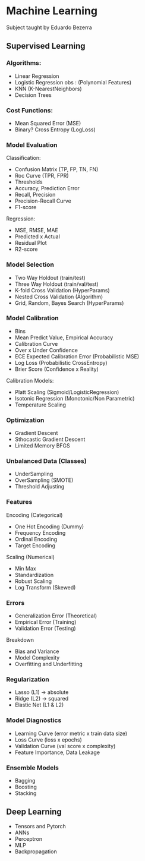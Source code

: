 # Machine Learning
Subject taught by Eduardo Bezerra

## Supervised Learning

### Algorithms:
- Linear Regression
- Logistic Regression
obs : (Polynomial Features)
- KNN (K-NearestNeighbors)
- Decision Trees

### Cost Functions:
- Mean Squared Error (MSE)
- Binary? Cross Entropy (LogLoss)

### Model Evaluation
Classification:
- Confusion Matrix (TP, FP, TN, FN)
- Roc Curve (TPR, FPR)
- Thresholds
- Accuracy, Prediction Error
- Recall, Precision
- Precision-Recall Curve
- F1-score

Regression:
- MSE, RMSE, MAE
- Predicted x Actual
- Residual Plot
- R2-score

### Model Selection
- Two Way Holdout (train/test)
- Three Way Holdout (train/val/test)
- K-fold Cross Validation (HyperParams)
- Nested Cross Validation (Algorithm)
- Grid, Random, Bayes Search (HyperParams)

### Model Calibration
- Bins
- Mean Predict Value, Empirical Accuracy
- Calibration Curve
- Over x Under Confidence
- ECE Expected Calibration Error (Probabilistic MSE)
- Log Loss (Probabilistic CrossEntropy)
- Brier Score (Confidence x Reality)

Calibration Models:
- Platt Scaling (Sigmoid/LogisticRegression)
- Isotonic Regression (Monotonic/Non Parametric)
- Temperature Scaling

### Optimization
- Gradient Descent
- Sthocastic Gradient Descent
- Limited Memory BFGS

### Unbalanced Data (Classes)
- UnderSampling
- OverSampling (SMOTE)
- Threshold Adjusting

### Features
Encoding (Categorical)
- One Hot Encoding (Dummy)
- Frequency Encoding
- Ordinal Encoding
- Target Encoding

Scaling (Numerical)
- Min Max
- Standardization
- Robust Scaling
- Log Transform (Skewed)

### Errors
- Generalization Error (Theoretical)
- Empirical Error (Training)
- Validation Error (Testing)

Breakdown
- Bias and Variance
- Model Complexity
- Overfitting and Underfitting

### Regularization
- Lasso (L1) -> absolute
- Ridge (L2) -> squared
- Elastic Net (L1 & L2)

### Model Diagnostics
- Learning Curve (error metric x train data size)
- Loss Curve (loss x epochs)
- Validation Curve (val score x complexity)
- Feature Importance, Data Leakage

### Ensemble Models
- Bagging
- Boosting
- Stacking


## Deep Learning
- Tensors and Pytorch
- ANNs
- Perceptron
- MLP
- Backpropagation